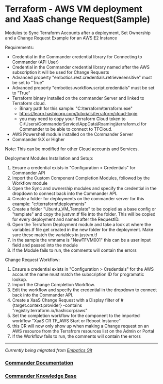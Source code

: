# Terraform - AWS VM deployment and XaaS change Request(Sample)

Modules to Sync Terraform Accounts after a deployment, Set Ownership and a Change Request Example for an AWS E2 Instance

Requirements:
* Credential in the Commander credential library for Connecting to Commander (API User)
* Credential in the Commander credential library named after the AWS subscription it will be used for Change Requests
* Advanced property "embotics.rest.credentials.retrievesensitive" must be set to "True"
* Advanced property "embotics.workflow.script.credentials" must be set to "True"
* Terraform binary Installed on the commander Server and linked to Terraform cloud.
    * Binary path for this sample:  "C:\terraform\terraform.exe"
    * https://learn.hashicorp.com/tutorials/terraform/cloud-login
    * you may need to copy your Terraform Cloud token to C:\Users\CommanderService\AppData\Roaming\terraform.d for Commander to be able to connect to TFCloud.
* AWS Powershell module installed on the Commander Server
* Commander 9.X or Higher 

Note: This can be modified for other Cloud accounts and Services.  

Deployment Modules Installation and Setup:
1. Ensure a credential exists in "Configuration > Credentials" for Commander API
2. Import the Custom Component Completion Modules, followed by the Workflow module
3. Open the Sync and ownership modules and specify the credential in the dropdown to connect back into the Commander API. 
4. Create a folder for deployments on the commander server for this example: "c:\terraform\deployments"
5. Create a folder "Ubuntu_VM_Template" to be copied as a base config or "template" and copy the justvm.tf file into the folder. This will be copied for every deployment and named after the RequestID. 
6. Open the Terraform Deployment module and take a look at where the variables.tf file get created in the new folder for the deployment. Make sure these match the variables in justvm.tf
7. In the sample the vmname is "NewTFVM001" this can be a user input field and passed into the module
8. If the Module fails to run, the comments will contain the errors

Change Request Workflow:
1. Ensure a credential exists in "Configuration > Credentials" for the AWS account the name must match the subscription ID for programatic lookup. 
2. Import the Change Completion Workflow. 
3. Edit the workflow and specify the credential in the dropdown to connect back into the Commander API.
4. Create a XaaS Change Request with a Display filter of #{target.context.provider} -contains "registry.terraform.io/hashicorp/aws"
5. Set the completion workflow for the component to the imported workflow "XaaS CR TF_AWS Start or Reboot Instance" 
6. this CR will now only show up when making a Change request on an AWS resource from the Terrafrom resources list  on the Admin or Portal 
4. If the Workflow fails to run, the comments will contain the errors 
____

*Currently being migrated from [Embotics Git](https://github.com/Embotics)*

### [Commander Documentation](https://docs.snowsoftware.com/commander/index.htm)

### [Commander Knowledge Base](https://community.snowsoftware.com/s/topic/0TO1r000000E5srGAC/commander?tabset-056aa=2)
